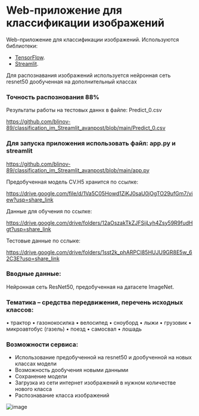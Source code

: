 # Web-приложение для классификации изображений

Web-приложение для классификации изображений. Используются библиотеки:

- [TensorFlow](https://www.tensorflow.org/).
- [Streamlit](https://streamlit.io/).

Для распознавания изображений используется нейронная сеть resnet50 дообученная на дополнительный классах
### Точность распознования 88%

Результаты работы на тестовых даннх в файле: Predict_0.csv

https://github.com/blinov-89/classification_im_Streamlit_avanpost/blob/main/Predict_0.csv

### Для запуска приложения использовать файл: app.py и streamlit

https://github.com/blinov-89/classification_im_Streamlit_avanpost/blob/main/app.py

Предобученная модель CV.H5 хранится по ссылке:

https://drive.google.com/file/d/1Va5C05Howd1ZiKJ0saU0jOgTO29ufGm7/view?usp=share_link

Данные для обучения по ссылке:

https://drive.google.com/drive/folders/12aOszakTkZJFSijLyh4Zsy59R9fudHgt?usp=share_link

Тестовые данные по сслыке:

https://drive.google.com/drive/folders/1sst2k_phARPCI85HUJU9GR8E5w_62C3E?usp=share_link

### Вводные данные: 

Нейронная сеть ResNet50, предобученная на датасете ImageNet.

### Тематика – средства передвижения, перечень исходных классов:

•  трактор
•  газонокосилка
•  велосипед
•  сноуборд
•  лыжи
•  грузовик
•  микроавтобус (газель)
•  поезд
•  самосвал
•  лошадь

### Возможности сервиса:

- Использование предобученной на resnet50 и дообученной на новых классах модели
- Возможность дообучения новыми данными
- Сохранение модели
- Загрузка из сети интернет изображений в нужном количестве нового класса
- Распознавание класса изображений


![image](https://user-images.githubusercontent.com/61515881/205485200-f6681a24-75f0-4151-be80-c83f3548d283.png)

